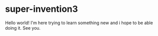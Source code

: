 # super-invention3



Hello world! I'm here trying to learn something new and i hope to be able doing it.
See you.

